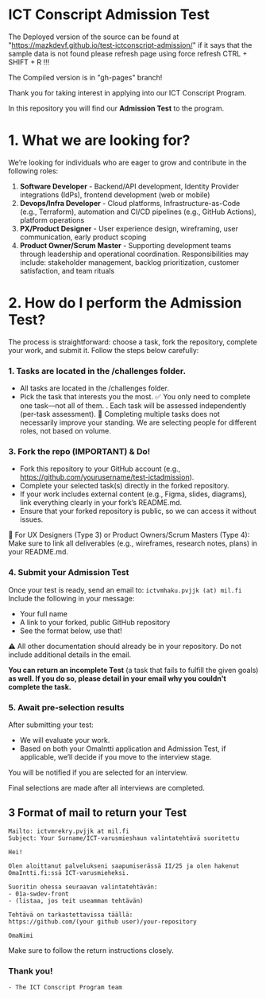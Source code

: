 # ICT Conscript Admission Test

The Deployed version of the source can be found at "https://mazkdevf.github.io/test-ictconscript-admission/" if it says that the sample data is not found please refresh page using force refresh CTRL + SHIFT + R !!!

The Compiled version is in "gh-pages" branch!

Thank you for taking interest in applying into our ICT Conscript Program. 

In this repository you will find our **Admission Test** to the program. 

# 1. What we are looking for?
We’re looking for individuals who are eager to grow and contribute in the following roles:
1. **Software Developer** - Backend/API development, Identity Provider integrations (IdPs), frontend development (web or mobile)
2. **Devops/Infra Developer** - Cloud platforms, Infrastructure-as-Code (e.g., Terraform), automation and CI/CD pipelines (e.g., GitHub Actions), platform operations
3. **PX/Product Designer** -  User experience design, wireframing, user communication, early product scoping
4. **Product Owner/Scrum Master** - Supporting development teams through leadership and operational coordination. Responsibilities may include: stakeholder management, backlog prioritization, customer satisfaction, and team rituals


# 2. How do I perform the Admission Test?
The process is straightforward: choose a task, fork the repository, complete your work, and submit it. Follow the steps below carefully:
### 1. Tasks are located in the **/challenges folder**. 
- All tasks are located in the /challenges folder.
- Pick the task that interests you the most.
✅ You only need to complete one task—not all of them.
. Each task will be assessed independently (per-task assessment).
🔄 Completing multiple tasks does not necessarily improve your standing. We are selecting people for different roles, not based on volume.

### 3. Fork the repo (IMPORTANT) & Do!
- Fork this repository to your GitHub account (e.g., https://github.com/yourusername/test-ictadmission).
- Complete your selected task(s) directly in the forked repository.
- If your work includes external content (e.g., Figma, slides, diagrams), link everything clearly in your fork’s README.md.
- Ensure that your forked repository is public, so we can access it without issues.

📝 For UX Designers (Type 3) or Product Owners/Scrum Masters (Type 4):
Make sure to link all deliverables (e.g., wireframes, research notes, plans) in your README.md.

### 4. Submit your Admission Test
Once your test is ready, send an email to: ```ictvmhaku.pvjjk (at) mil.fi```
Include the following in your message:
- Your full name
- A link to your forked, public GitHub repository
- See the format below, use that!

⚠️ All other documentation should already be in your repository. Do not include additional details in the email.

**You can return an incomplete Test** (a task that fails to fulfill the given goals) **as well. If you do so, please detail in your email why you couldn't complete the task.**

### 5. Await pre-selection results
After submitting your test:
- We will evaluate your work.
- Based on both your OmaIntti application and Admission Test, if applicable, we’ll decide if you move to the interview stage.

You will be notified if you are selected for an interview.

Final selections are made after all interviews are completed.

## 3 Format of mail to return your Test
```
Mailto: ictvmrekry.pvjjk at mil.fi
Subject: Your Surname/ICT-varusmieshaun valintatehtävä suoritettu

Hei!

Olen aloittanut palvelukseni saapumiserässä II/25 ja olen hakenut OmaIntti.fi:ssä ICT-varusmieheksi.

Suoritin ohessa seuraavan valintatehtävän:
- 01a-swdev-front 
- (listaa, jos teit useamman tehtävän)

Tehtävä on tarkastettavissa täällä:
https://github.com/(your github user)/your-repository

OmaNimi
```

Make sure to follow the return instructions closely.

### Thank you!
```- The ICT Conscript Program team```
